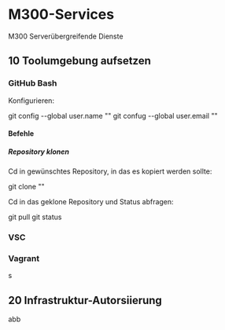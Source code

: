 # M300-Services
M300 Serverübergreifende Dienste

## 10 Toolumgebung aufsetzen
### GitHub Bash
Konfigurieren:

git config --global user.name "<username>"
git confug --global user.email "<E-Mail>"

#### Befehle
##### Repository klonen
Cd in gewünschtes Repository, in das es kopiert werden sollte:

git clone "<URL vom Repository>"

Cd in das geklone Repository und Status abfragen:

git pull
git status

### VSC


### Vagrant
s

## 20 Infrastruktur-Autorsiierung 
abb